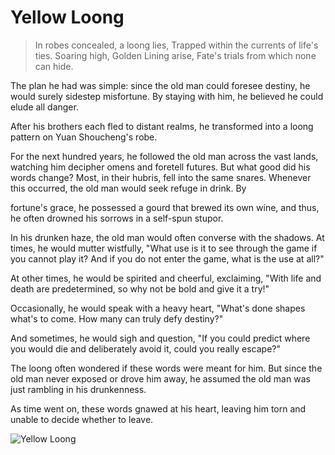 # Yellow Loong

> In robes concealed, a loong lies,
> Trapped within the currents of life's ties.
> Soaring high, Golden Lining arise,
> Fate's trials from which none can hide.

The plan he had was simple: since the old man could foresee destiny, he
would surely sidestep misfortune. By staying with him, he believed he
could elude all danger.

After his brothers each fled to distant realms, he transformed into a loong
pattern on Yuan Shoucheng's robe.

For the next hundred years, he followed the old man across the vast lands,
watching him decipher omens and foretell futures. But what good did his
words change? Most, in their hubris, fell into the same snares.
Whenever this occurred, the old man would seek refuge in drink. By

fortune's grace, he possessed a gourd that brewed its own wine, and thus,
he often drowned his sorrows in a self-spun stupor.

In his drunken haze, the old man would often converse with the shadows.
At times, he would mutter wistfully, "What use is it to see through the
game if you cannot play it? And if you do not enter the game, what is the
use at all?"

At other times, he would be spirited and cheerful, exclaiming, "With life
and death are predetermined, so why not be bold and give it a try!"

Occasionally, he would speak with a heavy heart, "What's done shapes
what's to come. How many can truly defy destiny?"

And sometimes, he would sigh and question, "If you could predict where
you would die and deliberately avoid it, could you really escape?"

The loong often wondered if these words were meant for him. But since
the old man never exposed or drove him away, he assumed the old man
was just rambling in his drunkenness.

As time went on, these words gnawed at his heart, leaving him torn and
unable to decide whether to leave.

![Yellow Loong](/image-20240828215958291.png)